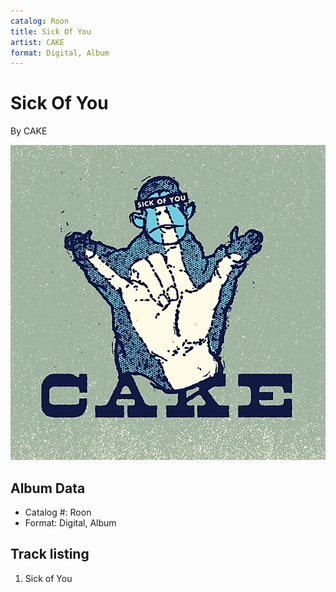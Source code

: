 ```yaml
---
catalog: Roon
title: Sick Of You
artist: CAKE
format: Digital, Album
---
```


# Sick Of You

By CAKE

![](../../assets/albumcovers/CAKE-Sick_Of_You.png)

## Album Data

- Catalog #: Roon
- Format: Digital, Album


## Track listing


1. Sick of You

